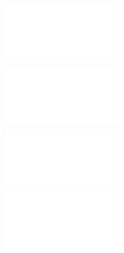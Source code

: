 ![@](steps/_.ae61325b.md)

![@](steps/approach.3e0d5a8f.md)

![@](steps/_.eb4d1820.md)

![@](steps/test.8a77654d.md)